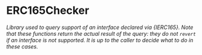 # ERC165Checker

_Library used to query support of an interface declared via {IERC165}. Note that these functions return the actual result of the query: they do not `revert` if an interface is not supported. It is up to the caller to decide what to do in these cases._
